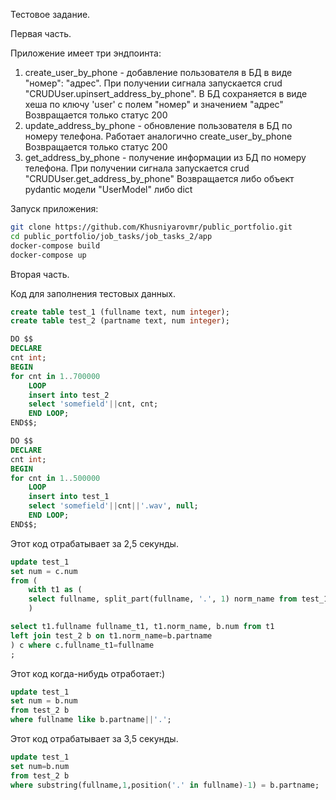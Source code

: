 Тестовое задание.

Первая часть.

Приложение имеет три эндпоинта:
1. create_user_by_phone - добавление пользователя в БД в виде "номер": "адрес". 
    При получении сигнала запускается crud "CRUDUser.upinsert_address_by_phone".
    В БД сохраняется в виде хеша по ключу 'user' с полем "номер" и значением "адрес"
    Возвращается только статус 200
2. update_address_by_phone - обновление пользователя в БД по номеру телефона.
    Работает аналогично create_user_by_phone
    Возвращается только статус 200
3. get_address_by_phone - получение информации из БД по номеру телефона.
    При получении сигнала запускается crud "CRUDUser.get_address_by_phone"
    Возвращается либо объект pydantic модели "UserModel" либо dict

Запуск приложения:

```bash
git clone https://github.com/Khusniyarovmr/public_portfolio.git
cd public_portfolio/job_tasks/job_tasks_2/app
docker-compose build
docker-compose up
```


Вторая часть.

Код для заполнения тестовых данных.
```sql
create table test_1 (fullname text, num integer);
create table test_2 (partname text, num integer);

DO $$
DECLARE
cnt int;
BEGIN
for cnt in 1..700000
	LOOP
	insert into test_2
	select 'somefield'||cnt, cnt;
	END LOOP;
END$$;

DO $$
DECLARE
cnt int;
BEGIN
for cnt in 1..500000
	LOOP
	insert into test_1
	select 'somefield'||cnt||'.wav', null;
	END LOOP;
END$$;
```



Этот код отрабатывает за 2,5 секунды.

```sql
update test_1
set num = c.num
from (
    with t1 as (
    select fullname, split_part(fullname, '.', 1) norm_name from test_1
    )

select t1.fullname fullname_t1, t1.norm_name, b.num from t1
left join test_2 b on t1.norm_name=b.partname
) c where c.fullname_t1=fullname
;
```

Этот код когда-нибудь отработает:)

```sql
update test_1
set num = b.num
from test_2 b
where fullname like b.partname||'.';
```

Этот код отрабатывает за 3,5 секунды.
```sql
update test_1
set num=b.num
from test_2 b
where substring(fullname,1,position('.' in fullname)-1) = b.partname;
```
